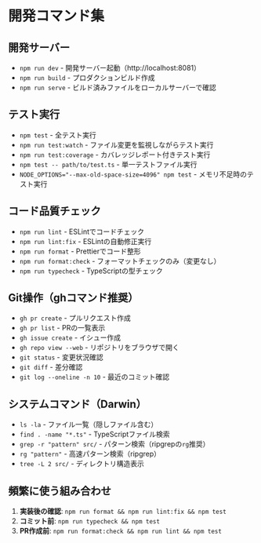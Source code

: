 # 開発コマンド集

## 開発サーバー
- `npm run dev` - 開発サーバー起動（http://localhost:8081）
- `npm run build` - プロダクションビルド作成
- `npm run serve` - ビルド済みファイルをローカルサーバーで確認

## テスト実行
- `npm test` - 全テスト実行
- `npm run test:watch` - ファイル変更を監視しながらテスト実行
- `npm run test:coverage` - カバレッジレポート付きテスト実行
- `npm test -- path/to/test.ts` - 単一テストファイル実行
- `NODE_OPTIONS="--max-old-space-size=4096" npm test` - メモリ不足時のテスト実行

## コード品質チェック
- `npm run lint` - ESLintでコードチェック
- `npm run lint:fix` - ESLintの自動修正実行
- `npm run format` - Prettierでコード整形
- `npm run format:check` - フォーマットチェックのみ（変更なし）
- `npm run typecheck` - TypeScriptの型チェック

## Git操作（ghコマンド推奨）
- `gh pr create` - プルリクエスト作成
- `gh pr list` - PRの一覧表示
- `gh issue create` - イシュー作成
- `gh repo view --web` - リポジトリをブラウザで開く
- `git status` - 変更状況確認
- `git diff` - 差分確認
- `git log --oneline -n 10` - 最近のコミット確認

## システムコマンド（Darwin）
- `ls -la` - ファイル一覧（隠しファイル含む）
- `find . -name "*.ts"` - TypeScriptファイル検索
- `grep -r "pattern" src/` - パターン検索（ripgrepの`rg`推奨）
- `rg "pattern"` - 高速パターン検索（ripgrep）
- `tree -L 2 src/` - ディレクトリ構造表示

## 頻繁に使う組み合わせ
1. **実装後の確認**: `npm run format && npm run lint:fix && npm test`
2. **コミット前**: `npm run typecheck && npm test`
3. **PR作成前**: `npm run format:check && npm run lint && npm test`